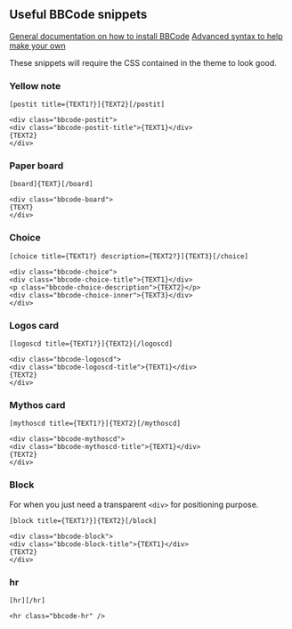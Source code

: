 

## Useful BBCode snippets

[General documentation on how to install BBCode](https://www.phpbb.com/support/docs/en/3.3/kb/article/adding-custom-bbcodes-in-phpbb3/)
[Advanced syntax to help make your own](https://s9etextformatter.readthedocs.io/Plugins/BBCodes/Custom_BBCode_syntax/)

These snippets will require the CSS contained in the theme to look good.

### Yellow note

```
[postit title={TEXT1?}]{TEXT2}[/postit]
```

```
<div class="bbcode-postit">
<div class="bbcode-postit-title">{TEXT1}</div>
{TEXT2}
</div>
```

### Paper board

```
[board]{TEXT}[/board]
```

```
<div class="bbcode-board">
{TEXT}
</div>
```

### Choice

```
[choice title={TEXT1?} description={TEXT2?}]{TEXT3}[/choice]
```

```
<div class="bbcode-choice">
<div class="bbcode-choice-title">{TEXT1}</div>
<p class="bbcode-choice-description">{TEXT2}</p>
<div class="bbcode-choice-inner">{TEXT3}</div>
</div>
```

### Logos card

```
[logoscd title={TEXT1?}]{TEXT2}[/logoscd]
```

```
<div class="bbcode-logoscd">
<div class="bbcode-logoscd-title">{TEXT1}</div>
{TEXT2}
</div>
```

### Mythos card

```
[mythoscd title={TEXT1?}]{TEXT2}[/mythoscd]
```

```
<div class="bbcode-mythoscd">
<div class="bbcode-mythoscd-title">{TEXT1}</div>
{TEXT2}
</div>
```

### Block

For when you just need a transparent `<div>` for positioning purpose.

```
[block title={TEXT1?}]{TEXT2}[/block]
```

```
<div class="bbcode-block">
<div class="bbcode-block-title">{TEXT1}</div>
{TEXT2}
</div>
```

### hr

```
[hr][/hr]
```

```
<hr class="bbcode-hr" />
```


